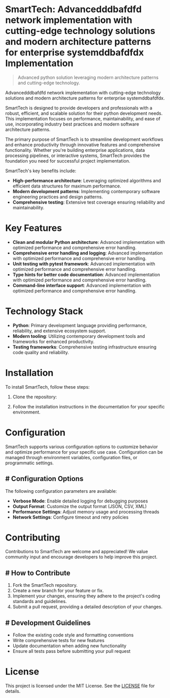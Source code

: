 <!-- fallback_SmartTech_20250726091732_26231 -->

# SmartTech: Advancedddbafdfd network implementation with cutting-edge technology solutions and modern architecture patterns for enterprise systemddbafdfdx Implementation
> Advanced python solution leveraging modern architecture patterns and cutting-edge technology.

Advancedddbafdfd network implementation with cutting-edge technology solutions and modern architecture patterns for enterprise systemddbafdfdx.

SmartTech is designed to provide developers and professionals with a robust, efficient, and scalable solution for their python development needs. This implementation focuses on performance, maintainability, and ease of use, incorporating industry best practices and modern software architecture patterns.

The primary purpose of SmartTech is to streamline development workflows and enhance productivity through innovative features and comprehensive functionality. Whether you're building enterprise applications, data processing pipelines, or interactive systems, SmartTech provides the foundation you need for successful project implementation.

SmartTech's key benefits include:

* **High-performance architecture**: Leveraging optimized algorithms and efficient data structures for maximum performance.
* **Modern development patterns**: Implementing contemporary software engineering practices and design patterns.
* **Comprehensive testing**: Extensive test coverage ensuring reliability and maintainability.

# Key Features

* **Clean and modular Python architecture**: Advanced implementation with optimized performance and comprehensive error handling.
* **Comprehensive error handling and logging**: Advanced implementation with optimized performance and comprehensive error handling.
* **Unit testing with pytest framework**: Advanced implementation with optimized performance and comprehensive error handling.
* **Type hints for better code documentation**: Advanced implementation with optimized performance and comprehensive error handling.
* **Command-line interface support**: Advanced implementation with optimized performance and comprehensive error handling.

# Technology Stack

* **Python**: Primary development language providing performance, reliability, and extensive ecosystem support.
* **Modern tooling**: Utilizing contemporary development tools and frameworks for enhanced productivity.
* **Testing frameworks**: Comprehensive testing infrastructure ensuring code quality and reliability.

# Installation

To install SmartTech, follow these steps:

1. Clone the repository:


2. Follow the installation instructions in the documentation for your specific environment.

# Configuration

SmartTech supports various configuration options to customize behavior and optimize performance for your specific use case. Configuration can be managed through environment variables, configuration files, or programmatic settings.

## # Configuration Options

The following configuration parameters are available:

* **Verbose Mode**: Enable detailed logging for debugging purposes
* **Output Format**: Customize the output format (JSON, CSV, XML)
* **Performance Settings**: Adjust memory usage and processing threads
* **Network Settings**: Configure timeout and retry policies

# Contributing

Contributions to SmartTech are welcome and appreciated! We value community input and encourage developers to help improve this project.

## # How to Contribute

1. Fork the SmartTech repository.
2. Create a new branch for your feature or fix.
3. Implement your changes, ensuring they adhere to the project's coding standards and guidelines.
4. Submit a pull request, providing a detailed description of your changes.

## # Development Guidelines

* Follow the existing code style and formatting conventions
* Write comprehensive tests for new features
* Update documentation when adding new functionality
* Ensure all tests pass before submitting your pull request

# License

This project is licensed under the MIT License. See the [LICENSE](https://github.com/marcmotta/SmartTech/blob/main/LICENSE) file for details.
